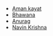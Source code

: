 - [Aman kayat](https://github.com/amankayat)
- [Bhawana](https://github.com/bhawana30)
- [Anurag](https://github.com/Danuragtiwari)
- [Navin Krishna](https://github.com/tnkrishnank)

